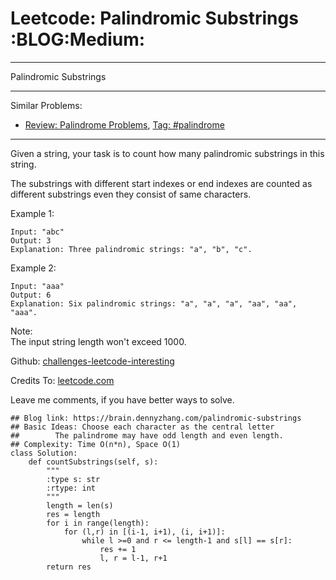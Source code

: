 # Leetcode: Palindromic Substrings     :BLOG:Medium:


---

Palindromic Substrings  

---

Similar Problems:  
-   [Review: Palindrome Problems](https://brain.dennyzhang.com/review-palindrome), [Tag: #palindrome](https://brain.dennyzhang.com/tag/palindrome)

---

Given a string, your task is to count how many palindromic substrings in this string.  

The substrings with different start indexes or end indexes are counted as different substrings even they consist of same characters.  

Example 1:  

    Input: "abc"
    Output: 3
    Explanation: Three palindromic strings: "a", "b", "c".

Example 2:  

    Input: "aaa"
    Output: 6
    Explanation: Six palindromic strings: "a", "a", "a", "aa", "aa", "aaa".

Note:  
The input string length won't exceed 1000.  

Github: [challenges-leetcode-interesting](https://github.com/DennyZhang/challenges-leetcode-interesting/tree/master/palindromic-substrings)  

Credits To: [leetcode.com](https://leetcode.com/problems/palindromic-substrings/description/)  

Leave me comments, if you have better ways to solve.  

    ## Blog link: https://brain.dennyzhang.com/palindromic-substrings
    ## Basic Ideas: Choose each character as the central letter
    ##        The palindrome may have odd length and even length.
    ## Complexity: Time O(n*n), Space O(1)
    class Solution:
        def countSubstrings(self, s):
            """
            :type s: str
            :rtype: int
            """
            length = len(s)
            res = length
            for i in range(length):
                for (l,r) in [(i-1, i+1), (i, i+1)]:
                    while l >=0 and r <= length-1 and s[l] == s[r]:
                        res += 1
                        l, r = l-1, r+1
            return res